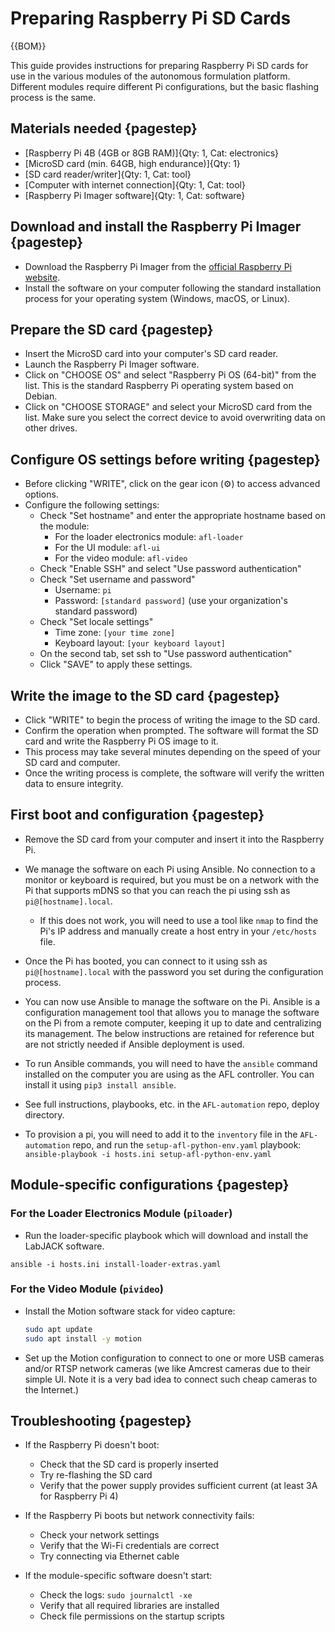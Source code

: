 # Preparing Raspberry Pi SD Cards

{{BOM}}

This guide provides instructions for preparing Raspberry Pi SD cards for use in the various modules of the autonomous formulation platform. Different modules require different Pi configurations, but the basic flashing process is the same.

## Materials needed {pagestep}

* [Raspberry Pi 4B (4GB or 8GB RAM)]{Qty: 1, Cat: electronics}
* [MicroSD card (min. 64GB, high endurance)]{Qty: 1}
* [SD card reader/writer]{Qty: 1, Cat: tool}
* [Computer with internet connection]{Qty: 1, Cat: tool}
* [Raspberry Pi Imager software]{Qty: 1, Cat: software}

## Download and install the Raspberry Pi Imager {pagestep}

* Download the Raspberry Pi Imager from the [official Raspberry Pi website](https://www.raspberrypi.org/software/).
* Install the software on your computer following the standard installation process for your operating system (Windows, macOS, or Linux).

## Prepare the SD card {pagestep}

* Insert the MicroSD card into your computer's SD card reader.
* Launch the Raspberry Pi Imager software.
* Click on "CHOOSE OS" and select "Raspberry Pi OS (64-bit)" from the list. This is the standard Raspberry Pi operating system based on Debian.
* Click on "CHOOSE STORAGE" and select your MicroSD card from the list. Make sure you select the correct device to avoid overwriting data on other drives.

## Configure OS settings before writing {pagestep}

* Before clicking "WRITE", click on the gear icon (⚙️) to access advanced options.
* Configure the following settings:
  * Check "Set hostname" and enter the appropriate hostname based on the module:
    * For the loader electronics module: `afl-loader`
    * For the UI module: `afl-ui`
    * For the video module: `afl-video`
  * Check "Enable SSH" and select "Use password authentication"
  * Check "Set username and password"
    * Username: `pi`
    * Password: `[standard password]` (use your organization's standard password)
  * Check "Set locale settings"
    * Time zone: `[your time zone]`
    * Keyboard layout: `[your keyboard layout]`
  * On the second tab, set ssh to "Use password authentication"
  * Click "SAVE" to apply these settings.

## Write the image to the SD card {pagestep}

* Click "WRITE" to begin the process of writing the image to the SD card.
* Confirm the operation when prompted. The software will format the SD card and write the Raspberry Pi OS image to it.
* This process may take several minutes depending on the speed of your SD card and computer.
* Once the writing process is complete, the software will verify the written data to ensure integrity.

## First boot and configuration {pagestep}

* Remove the SD card from your computer and insert it into the Raspberry Pi.
* We manage the software on each Pi using Ansible.  No connection to a monitor or keyboard is required, but you must be on a network with the Pi that supports mDNS so that you can reach the pi using ssh as `pi@[hostname].local`.  
  * If this does not work, you will need to use a tool like `nmap` to find the Pi's IP address and manually create a host entry in your `/etc/hosts` file.

* Once the Pi has booted, you can connect to it using ssh as `pi@[hostname].local` with the password you set during the configuration process.
* You can now use Ansible to manage the software on the Pi.  Ansible is a configuration management tool that allows you to manage the software on the Pi from a remote computer, keeping it up to date and centralizing its management.  The below instructions are retained for reference but are not strictly needed if Ansible deployment is used.
* To run Ansible commands, you will need to have the `ansible` command installed on the computer you are using as the AFL controller.  You can install it using `pip3 install ansible`.
* See full instructions, playbooks, etc. in the `AFL-automation` repo, deploy directory.
* To provision a pi, you will need to add it to the `inventory` file in the `AFL-automation` repo, and run the `setup-afl-python-env.yaml` playbook:
    `ansible-playbook -i hosts.ini setup-afl-python-env.yaml`

## Module-specific configurations {pagestep}

### For the Loader Electronics Module (`piloader`)

* Run the loader-specific playbook which will download and install the LabJACK software.

`ansible -i hosts.ini install-loader-extras.yaml`


### For the Video Module (`pivideo`)

* Install the Motion software stack for video capture:
  ```bash
  sudo apt update
  sudo apt install -y motion
  ```

* Set up the Motion configuration to connect to one or more USB cameras and/or RTSP network cameras (we like Amcrest cameras due to their simple UI.  Note it is a very bad idea to connect such cheap cameras to the Internet.)

## Troubleshooting {pagestep}

* If the Raspberry Pi doesn't boot:
  * Check that the SD card is properly inserted
  * Try re-flashing the SD card
  * Verify that the power supply provides sufficient current (at least 3A for Raspberry Pi 4)

* If the Raspberry Pi boots but network connectivity fails:
  * Check your network settings
  * Verify that the Wi-Fi credentials are correct
  * Try connecting via Ethernet cable

* If the module-specific software doesn't start:
  * Check the logs: `sudo journalctl -xe`
  * Verify that all required libraries are installed
  * Check file permissions on the startup scripts

